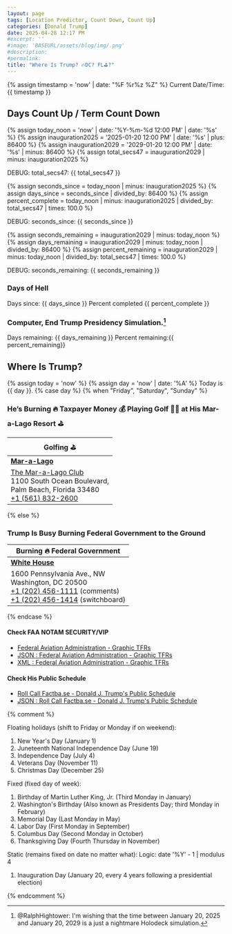 ```yaml
---
layout: page
tags: [Location Predictor, Count Down, Count Up]
categories: [Donald Trump]
date: 2025-04-28 12:17 PM
#excerpt: ''
#image: 'BASEURL/assets/blog/img/.png'
#description:
#permalink:
title: "Where Is Trump? 🔥DC? FL⛳️?"
---
```


{% assign timestamp = 'now' | date: "%F %r%z %Z" %}
Current Date/Time: {{ timestamp }}

## Days Count Up / Term Count Down 


{% assign today_noon = 'now' | date: '%Y-%m-%d 12:00 PM' | date: '%s' %}
{% assign inauguration2025 = '2025-01-20 12:00 PM' | date: '%s' | plus: 86400 %}
{% assign inauguration2029 = '2029-01-20 12:00 PM' | date: '%s' | minus: 86400 %}
{% assign total_secs47 = inauguration2029 | minus: inauguration2025 %}

DEBUG: total_secs47: {{ total_secs47 }}

{% assign seconds_since = today_noon | minus: inauguration2025 %}
{% assign days_since = seconds_since | divided_by: 86400 %}
{% assign percent_complete = today_noon | minus: inauguration2025 | divided_by: total_secs47 | times: 100.0 %}

DEBUG: seconds_since: {{ seconds_since }}

{% assign seconds_remaining = inauguration2029 | minus: today_noon %}
{% assign days_remaining = inauguration2029 | minus: today_noon | divided_by: 86400 %}
{% assign percent_remaining = inauguration2029 | minus: today_noon | divided_by: total_secs47 | times: 100.0 %}

DEBUG: seconds_remaining: {{ seconds_remaining }}

### Days of Hell

Days since: {{ days_since }} Percent completed {{ percent_complete }}

### Computer, End Trump Presidency Simulation.[^2025]

[^2025]: @RalphHightower: I'm wishing that the time between January 20, 2025 and January 20, 2029 is a just a nightmare Holodeck[^2029] simulation. 

[^2029]: [Begin Program: The Reality Of Building a Holodeck Today / Star Trek](https://www.startrek.com/news/begin-program-the-reality-of-building-a-holodeck-today)<br /> *How close is current technology to creating fully immersive photonic playgrounds?*<br />Star Trek: The Next Generation<br />Published May 18, 2021<br />By Becca Caddy

Days remaining: {{ days_remaining }} Percent remaining:{{ percent_remaining}}

## Where Is Trump?

{% assign today = 'now' %}
{% assign day = 'now' | date: '%A' %}
Today is {{ day }}.
{% case day %}
  {% when "Friday", "Saturday", "Sunday" %}
### He’s Burning 🔥 Taxpayer Money 💰 Playing Golf 🏌️‍♂️ at His Mar-a-Lago Resort ⛳️

| Golfing ⛳️ |
|---|
| **[Mar-a-Lago](https://www.maralagoclub.com/)** |
| [The Mar-a-Lago Club](https://www.maralagoclub.com/) <br /> 1100 South Ocean Boulevard, <br /> Palm Beach, Florida 33480 <br /> <a href="tel+15618322600">+1 (561) 832-2600</a> |
  {% else %}
### Trump Is Busy Burning Federal Government to the Ground

| Burning 🔥 Federal Government |
|---|
| **[White House](https://www.whitehouse.gov)** |
| 1600 Pennsylvania Ave., NW <br /> Washington, DC 20500 <br /> <a href="tel:+12024561111">+1 (202) 456-1111</a> (comments) <br /> <a href="tel:+12024561414">+1 (202) 456-1414</a> (switchboard) |
{% endcase %}

#### Check FAA NOTAM SECURITY/VIP

- [Federal Aviation Administration - Graphic TFRs](https://tfr.faa.gov/tfr3/?page=list)
- [JSON : Federal Aviation Administration - Graphic TFRs](https://tfr.faa.gov/tfr3/export/json)
- [XML : Federal Aviation Administration - Graphic TFRs](https://tfr.faa.gov/tfr3/export/xml)

#### Check His Public Schedule 

- [Roll Call Factba.se - Donald J. Trump's Public Schedule](https://rollcall.com/factbase/trump/topic/calendar/)
- [JSON : Roll Call Factba.se - Donald J. Trump's Public Schedule](https://media-cdn.factba.se/rss/json/trump/calendar-full.json)

{% comment %}

Floating holidays (shift to Friday or Monday if on weekend):
1. New Year's Day (January 1)
2. Juneteenth National Independence Day (June 19)
3. Independence Day (July 4)
4. Veterans Day (November 11)
5. Christmas Day (December 25)

Fixed (fixed day of week):
1. Birthday of Martin Luther King, Jr. (Third Monday in January)
2. Washington's Birthday (Also known as Presidents Day; third Monday in February)
3. Memorial Day (Last Monday in May)
4. Labor Day (First Monday in September)
5. Columbus Day (Second Monday in October)
6. Thanksgiving Day (Fourth Thursday in November)

Static (remains fixed on date no matter what):
Logic: date '%Y' - 1 | modulus 4
1. Inauguration Day (January 20, every 4 years following a presidential election)

{% endcomment %}
